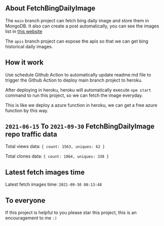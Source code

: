 ## About FetchBingDailyImage

The `main` branch project can fetch bing daily image and store them in MongoDB.
It also can create a post automatically, you can see the images list in [this website](https://oursalbum.netlify.app)

The `apis` branch project can expose the apis so that we can get bing historical daily images.

## How it work

Use schedule Github Action to automatically update readme.md file to trigger the Github Action to deploy main branch project to heroku.

After deploying in heroku, heroku will automatically execute `npm start` command to run this project, so we can fetch the image everyday.

This is like we deploy a azure function in heroku, we can get a free azure function by this way.

## `2021-06-15` To `2021-09-30` FetchBingDailyImage repo traffic data

Total views data: `{ count: 1563, uniques: 62 }`

Total clones data: `{ count: 1064, uniques: 338 }`

## Latest fetch images time

Latest fetch images time: `2021-09-30 08:13:48`

## To everyone

If this project is helpful to you please star this project, this is an encouragement to me `:)`



